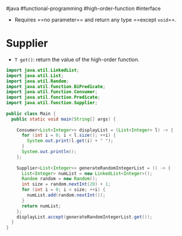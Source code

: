 #java #functional-programming   #high-order-function #interface 
- Requires ==no parameter== and return any type ==except `void`==.

# Supplier
- `T get()`: return the value of the high-order function.
```Java
import java.util.LinkedList;  
import java.util.List;  
import java.util.Random;  
import java.util.function.BiPredicate;  
import java.util.function.Consumer;  
import java.util.function.Predicate;  
import java.util.function.Supplier;  
  
public class Main {  
  public static void main(String[] args) {  
  
    Consumer<List<Integer>> displayList = (List<Integer> l) -> {  
      for (int i = 0; i < l.size(); ++i) {  
        System.out.print(l.get(i) + " ");  
      }  
      System.out.println();  
    };  
  
    Supplier<List<Integer>> generateRandomIntegerList = () -> {  
      List<Integer> numList = new LinkedList<Integer>();  
      Random random = new Random();  
      int size = random.nextInt(20) + 1;  
      for (int i = 0; i < size; ++i) {  
        numList.add(random.nextInt());  
      }  
      return numList;  
    };  
    displayList.accept(generateRandomIntegerList.get());  
  }  
}
```


